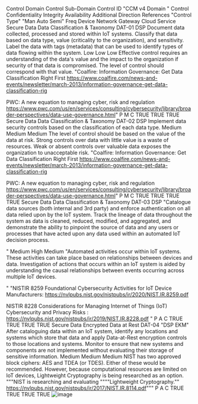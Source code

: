 Control Domain	Control Sub-Domain	Control ID	"CCM v4
Domain
"	Control	Confidentiality	Integrity	Availability	Additional Direction	References	"Control 
Type"	"Man
Auto
Semi"	Freq	Device	Network	Gateway	Cloud Service
Secure Data	Data Classification & Taxonomy	DAT-01	DSP	Document data collected, processed and stored within IoT systems. Classify that data based on data type, value (criticality to the organization), and sensitivity. Label the data with tags (metadata) that can be used to identify types of data flowing within the system.	Low	Low	Low	Effective control requires an understanding of the data's value and the impact to the organization if security of that data is compromised. The level of control should correspond with that value.	"Coalfire: Information Governance: Get Data Classification Right First
https://www.coalfire.com/news-and-events/newsletter/march-2013/information-governance-get-data-classification-rig

PWC: A new equation to managing cyber, risk and regulation
https://www.pwc.com/us/en/services/consulting/cybersecurity/library/broader-perspectives/data-use-governance.html"	P	M	C	TRUE		TRUE	TRUE
Secure Data	Data Classification & Taxonomy	DAT-02	DSP	Implement data security controls based on the classification of each data type.	Medium	Medium	Medium	The level of control should be based on the value of the data at risk. Strong controls over data with little value is a waste of resources. Weak or absent controls over valuable data exposes the organization to unacceptable risk.	"Coalfire: Information Governance: Get Data Classification Right First
https://www.coalfire.com/news-and-events/newsletter/march-2013/information-governance-get-data-classification-rig 

PWC: A new equation to managing cyber, risk and regulation
https://www.pwc.com/us/en/services/consulting/cybersecurity/library/broader-perspectives/data-use-governance.html"	P	M	C	TRUE	TRUE	TRUE	TRUE
Secure Data	Data Classification & Taxonomy	DAT-03	DSP	"Catalogue data sources (both internal and 3rd party) and enforce authentication on all data relied upon by the IoT system. Track the lineage of data throughout the system as data is cleaned, reduced, modified, and aggregated, and demonstrate the ability to pinpoint the source of data and any users or processes that have acted upon any data used within an automated IoT decision process. 

"	Medium	High	Medium	"Automated activities occur within IoT systems. These activities can take place based on relationships between devices and data. Investigation of actions that occurs within an IoT system is aided by understanding the causal relationships between events occurring across multiple IoT devices.

"	"NISTIR 8259 Foundational Cybersecurity Activities for IoT Device Manufacturers: https://nvlpubs.nist.gov/nistpubs/ir/2020/NIST.IR.8259.pdf

NISTIR 8228 Considerations for Managing Internet of Things (IoT) Cybersecurity and Privacy Risks : https://nvlpubs.nist.gov/nistpubs/ir/2019/NIST.IR.8228.pdf
"	P	A	C	TRUE	TRUE	TRUE	TRUE
Secure Data	Encrypted Data at Rest	DAT-04	"DSP
EKM"	After cataloguing data within an IoT system, identify any locations and systems which store that data and apply Data-at-Rest encryption controls to those locations and systems. Monitor to ensure that new systems and components are not implemented without evaluating their storage of sensitive information.	Medium	Medium	Medium	NIST has two approved block ciphers: AES and TDEA (or TDES). Either of these would be recommended. However, because computational resources are limited on IoT devices, Lightweight Cryptography is being researched as an option.	"""NIST is researching and evaluating """"Lightweight Cryptography.""
https://nvlpubs.nist.gov/nistpubs/ir/2017/NIST.IR.8114.pdf"""	P	A	C	TRUE	TRUE	TRUE	TRUE
![image](https://user-images.githubusercontent.com/10893218/160197460-66ccd86f-b5d0-4c50-9f00-3c4a9402c951.png)
